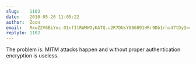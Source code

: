 ```yaml
---
slug:    1103
date:    2010-05-26 11:05:22
author:  Zoon
email:   RxwZ2V6BiYnc.O1nfItRWMWOyKATQ.u2R7DUsY086091HRr9Db1rho47tDyQ==
replyto: 1102
---
```


The problem is: MITM attacks happen and without proper authentication
encryption is useless.
